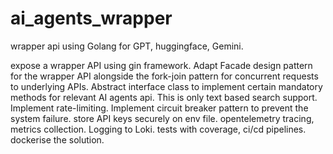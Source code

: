# ai_agents_wrapper
wrapper api using Golang for GPT, huggingface, Gemini.


expose a wrapper API using gin framework.
Adapt Facade design pattern for the wrapper API alongside the fork-join pattern for concurrent requests to underlying APIs.
Abstract interface class to implement certain mandatory methods for relevant AI agents api.
This is only text based search support.
Implement rate-limiting.
Implement circuit breaker pattern to prevent the system failure.
store API keys securely on env file.
opentelemetry tracing, metrics collection.
Logging to Loki.
tests with coverage, ci/cd pipelines.
dockerise the solution.